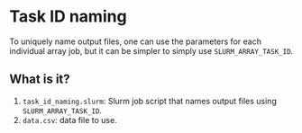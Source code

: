 # Task ID naming

To uniquely name output files, one can use the parameters for each individual
array job, but it can be simpler to simply use `SLURM_ARRAY_TASK_ID`.


## What is it?

1. `task_id_naming.slurm`: Slurm job script that names output files using
   `SLURM_ARRAY_TASK_ID`.
1. `data.csv`: data file to use.
